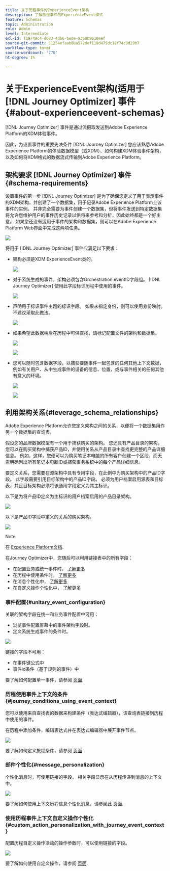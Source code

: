 ```yaml
---
title: 关于历程事件的ExperienceEvent架构
description: 了解旅程事件的ExperienceEvent模式
feature: Schemas
topic: Administration
role: Admin
level: Intermediate
exl-id: f19749c4-d683-4db6-bede-9360b9610eef
source-git-commit: 51254efaab08a572def118d475dc18f74c9d29b7
workflow-type: tm+mt
source-wordcount: '770'
ht-degree: 1%

---
```


# 关于ExperienceEvent架构(适用于 [!DNL Journey Optimizer] 事件 {#about-experienceevent-schemas}

[!DNL Journey Optimizer] 事件是通过流摄取发送到Adobe Experience Platform的XDM体验事件。

因此，为设置事件的重要先决条件 [!DNL Journey Optimizer] 您应该熟悉Adobe Experience Platform的体验数据模型（或XDM）、如何构建XDM体验事件架构，以及如何将XDM格式的数据流式传输到Adobe Experience Platform。

## 架构要求 [!DNL Journey Optimizer] 事件  {#schema-requirements}

设置事件的第一步 [!DNL Journey Optimizer] 是为了确保您定义了用于表示事件的XDM架构，并创建了一个数据集，用于记录Adobe Experience Platform上该事件的实例。 并非完全需要为事件创建一个数据集，但将事件发送到特定数据集将允许您维护用户的事件历史记录以供将来参考和分析，因此始终都是一个好主意。 如果您还没有适用于事件的架构和数据集，则可以在Adobe Experience Platform Web界面中完成这两项任务。

![](../assets/schema1.png)

将用于 [!DNL Journey Optimizer] 事件应满足以下要求：

* 架构必须是XDM ExperienceEvent类的。

   ![](../assets/schema2.png)

* 对于系统生成的事件，架构必须包含Orchestration eventID字段组。 [!DNL Journey Optimizer] 使用此字段标识历程中使用的事件。

   ![](../assets/schema3.png)

* 声明用于标识事件主题的标识字段。 如果未指定身份，则可以使用身份映射。 不建议采取此做法。

   ![](../assets/schema4.png)

* 如果希望此数据稍后在历程中可供查找，请标记配置文件的架构和数据集。

   ![](../assets/schema5.png)

   ![](../assets/schema6.png)

* 您可以随时包含数据字段，以捕获要随事件一起包含的任何其他上下文数据，例如有关用户、从中生成事件的设备的信息、位置，或与事件相关的任何其他有意义的环境。

   ![](../assets/schema7.png)

   ![](../assets/schema8.png)

## 利用架构关系{#leverage_schema_relationships}

Adobe Experience Platform允许您定义架构之间的关系，以便将一个数据集用作另一个数据集的查询表。

假设您的品牌数据模型有一个用于捕获购买的架构。 您还具有产品目录的架构。 您可以在购买架构中捕获产品ID，并使用关系从产品目录中查找更完整的产品详细信息。 例如，这样，您便可以为购买笔记本电脑的所有客户创建一个区段，而无需明确列出所有笔记本电脑ID或捕获事务系统中的每个产品详细信息。

要定义关系，您需要在源架构中具有专用字段，在此例中为购买架构中的产品ID字段。 此字段需要引用目标架构中的产品ID字段。 必须为用户档案启用源表和目标表，并且目标架构必须将该通用字段定义为其主标识。

以下是为将产品ID定义为主标识的用户档案启用的产品目录架构。

![](../assets/schema9.png)

以下是产品ID字段中定义的关系的购买架构。

![](../assets/schema10.png)

>[!NOTE]
>
>在 [Experience Platform文档](https://experienceleague.adobe.com/docs/platform-learn/tutorials/schemas/configure-relationships-between-schemas.html?lang=en).

在Journey Optimizer中，您随后可以利用链接表中的所有字段：

* 在配置业务或统一事件时， [了解更多](../event/experience-event-schema.md#unitary_event_configuration)
* 在历程中使用条件时， [了解更多](../event/experience-event-schema.md#journey_conditions_using_event_context)
* 在消息个性化中， [了解更多](../event/experience-event-schema.md#message_personalization)
* 在自定义操作个性化中， [了解更多](../event/experience-event-schema.md#custom_action_personalization_with_journey_event_context)

### 事件配置{#unitary_event_configuration}

关联的架构字段在统一和业务事件配置中可用：

* 浏览事件配置屏幕中的事件架构字段时。
* 定义系统生成事件的条件时。

![](../assets/schema11.png)

链接的字段不可用：

* 在事件键公式中
* 事件id条件（基于规则的事件）中

要了解如何配置单一事件，请参阅 [页面](../event/about-creating.md).

### 历程使用事件上下文的条件{#journey_conditions_using_event_context}

您可以使用来自查找表的数据来构建条件（表达式编辑器），该查询表链接到历程中使用的事件。

在历程中添加条件，编辑表达式并在表达式编辑器中展开事件节点。

![](../assets/schema12.png)

要了解如何定义旅程条件，请参阅 [页面](../building-journeys/condition-activity.md).

### 邮件个性化{#message_personalization}

个性化消息时，可使用链接的字段。 相关字段显示在从历程传递到消息的上下文中。

![](../assets/schema14.png)

要了解如何使用上下文历程信息个性化消息，请参阅此 [页面](../personalization/personalization-use-case.md).

### 使用历程事件上下文自定义操作个性化{#custom_action_personalization_with_journey_event_context}

配置历程自定义操作活动的操作参数时，可以使用链接的字段。

![](../assets/schema13.png)

要了解如何使用自定义操作，请参阅 [页面](../building-journeys/using-custom-actions.md).
